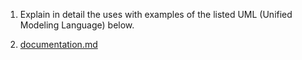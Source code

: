 1. Explain in detail the uses with examples of the listed UML (Unified Modeling Language) below.	




2. [documentation.md](https://github.com/CalvinOlha/Final-Exam/blob/main/documentation.md)

